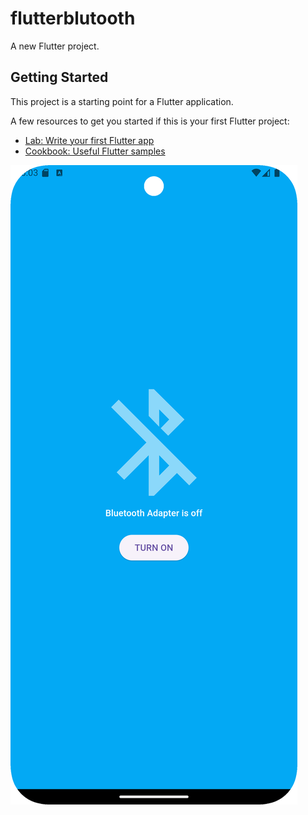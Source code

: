 # flutterblutooth

A new Flutter project.

## Getting Started

This project is a starting point for a Flutter application.

A few resources to get you started if this is your first Flutter project:

- [Lab: Write your first Flutter app](https://docs.flutter.dev/get-started/codelab)
- [Cookbook: Useful Flutter samples](https://docs.flutter.dev/cookbook)

![image Alt](https://github.com/4ayyappadasks/bluetoothApp/blob/1bfb31230b8136d522f3ae454762c925990e630d/images/images1.png)
